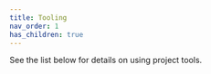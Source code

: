 ```yaml
--- 
title: Tooling
nav_order: 1
has_children: true
---
```

See the list below for details on using project tools.
